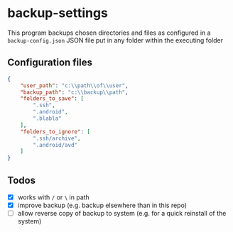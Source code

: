 # backup-settings

This program backups chosen directories and files as configured in a `backup-config.json` JSON file put in any folder within the executing folder

## Configuration files

```json
{
    "user_path": "c:\\path\\of\\user",
    "backup_path": "c:\\backup\\path",
    "folders_to_save": [
        ".ssh",
        ".android",
        ".blabla"
    ],
    "folders_to_ignore": [
        ".ssh/archive",
        ".android/avd"
    ]
}
```

## Todos

- [x] works with `/` or `\` in path
- [x] improve backup (e.g. backup elsewhere than in this repo)
- [ ] allow reverse copy of backup to system (e.g. for a quick reinstall of the system)
